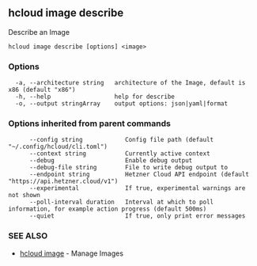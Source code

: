 ## hcloud image describe

Describe an Image

```
hcloud image describe [options] <image>
```

### Options

```
  -a, --architecture string   architecture of the Image, default is x86 (default "x86")
  -h, --help                  help for describe
  -o, --output stringArray    output options: json|yaml|format
```

### Options inherited from parent commands

```
      --config string            Config file path (default "~/.config/hcloud/cli.toml")
      --context string           Currently active context
      --debug                    Enable debug output
      --debug-file string        File to write debug output to
      --endpoint string          Hetzner Cloud API endpoint (default "https://api.hetzner.cloud/v1")
      --experimental             If true, experimental warnings are not shown
      --poll-interval duration   Interval at which to poll information, for example action progress (default 500ms)
      --quiet                    If true, only print error messages
```

### SEE ALSO

* [hcloud image](hcloud_image.md)	 - Manage Images
